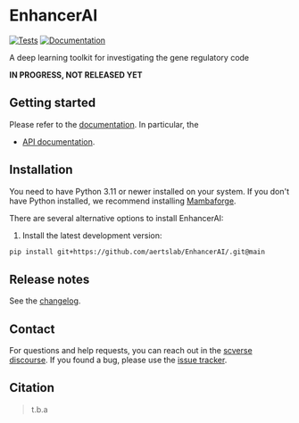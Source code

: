 # EnhancerAI

[![Tests][badge-tests]][link-tests]
[![Documentation][badge-docs]][link-docs]

[badge-tests]: https://img.shields.io/github/actions/workflow/status/LukasMahieu/EnhancerAI/test.yaml?branch=main
[link-tests]: https://github.com/aertslab/EnhancerAI//actions/workflows/test.yml
[badge-docs]: https://img.shields.io/readthedocs/EnhancerAI

A deep learning toolkit for investigating the gene regulatory code

**IN PROGRESS, NOT RELEASED YET**

## Getting started

Please refer to the [documentation][link-docs]. In particular, the

-   [API documentation][link-api].

## Installation

You need to have Python 3.11 or newer installed on your system. If you don't have
Python installed, we recommend installing [Mambaforge](https://github.com/conda-forge/miniforge#mambaforge).

There are several alternative options to install EnhancerAI:

<!--
1) Install the latest release of `EnhancerAI` from `PyPI <https://pypi.org/project/EnhancerAI/>`_:

```bash
pip install EnhancerAI
```
-->

1. Install the latest development version:

```bash
pip install git+https://github.com/aertslab/EnhancerAI/.git@main
```

## Release notes

See the [changelog][changelog].

## Contact

For questions and help requests, you can reach out in the [scverse discourse][scverse-discourse].
If you found a bug, please use the [issue tracker][issue-tracker].

## Citation

> t.b.a

[scverse-discourse]: https://discourse.scverse.org/
[issue-tracker]: https://github.com/LukasMahieu/EnhancerAI/issues
[changelog]: https://EnhancerAI.readthedocs.io/latest/changelog.html
[link-docs]: https://EnhancerAI.readthedocs.io
[link-api]: https://EnhancerAI.readthedocs.io/latest/api.html
